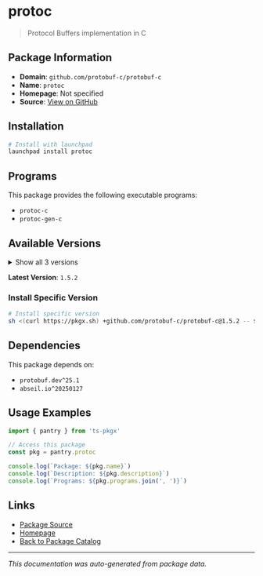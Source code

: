 # protoc

> Protocol Buffers implementation in C

## Package Information

- **Domain**: `github.com/protobuf-c/protobuf-c`
- **Name**: `protoc`
- **Homepage**: Not specified
- **Source**: [View on GitHub](https://github.com/pkgxdev/pantry/tree/main/projects/github.com/protobuf-c/protobuf-c/package.yml)

## Installation

```bash
# Install with launchpad
launchpad install protoc
```

## Programs

This package provides the following executable programs:

- `protoc-c`
- `protoc-gen-c`

## Available Versions

<details>
<summary>Show all 3 versions</summary>

- `1.5.2`, `1.5.1`, `1.5.0`

</details>

**Latest Version**: `1.5.2`

### Install Specific Version

```bash
# Install specific version
sh <(curl https://pkgx.sh) +github.com/protobuf-c/protobuf-c@1.5.2 -- $SHELL -i
```

## Dependencies

This package depends on:

- `protobuf.dev^25.1`
- `abseil.io^20250127`

## Usage Examples

```typescript
import { pantry } from 'ts-pkgx'

// Access this package
const pkg = pantry.protoc

console.log(`Package: ${pkg.name}`)
console.log(`Description: ${pkg.description}`)
console.log(`Programs: ${pkg.programs.join(', ')}`)
```

## Links

- [Package Source](https://github.com/pkgxdev/pantry/tree/main/projects/github.com/protobuf-c/protobuf-c/package.yml)
- [Homepage](#)
- [Back to Package Catalog](../../../package-catalog.md)

---

*This documentation was auto-generated from package data.*
